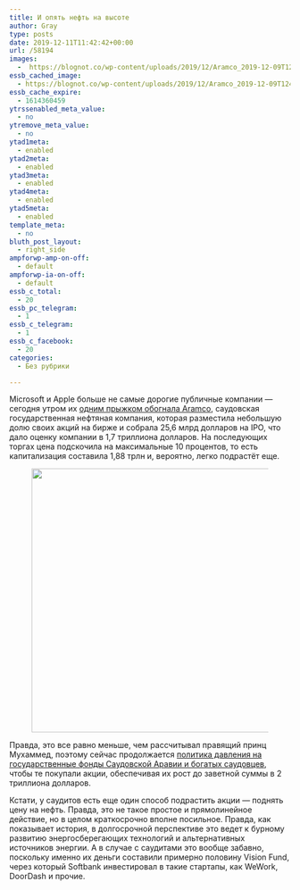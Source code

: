 ```yaml
---
title: И опять нефть на высоте
author: Gray
type: posts
date: 2019-12-11T11:42:42+00:00
url: /58194
images:
  -  https://blognot.co/wp-content/uploads/2019/12/Aramco_2019-12-09T124624Z_68660121_RC2ORD96OT15_RTRMADP_3_SAUDI-ARAMCO-IPO-1024x655.jpg
essb_cached_image:
  - https://blognot.co/wp-content/uploads/2019/12/Aramco_2019-12-09T124624Z_68660121_RC2ORD96OT15_RTRMADP_3_SAUDI-ARAMCO-IPO-1024x655.jpg
essb_cache_expire:
  - 1614360459
ytrssenabled_meta_value:
  - no
ytremove_meta_value:
  - no
ytad1meta:
  - enabled
ytad2meta:
  - enabled
ytad3meta:
  - enabled
ytad4meta:
  - enabled
ytad5meta:
  - enabled
template_meta:
  - no
bluth_post_layout:
  - right_side
ampforwp-amp-on-off:
  - default
ampforwp-ia-on-off:
  - default
essb_c_total:
  - 20
essb_pc_telegram:
  - 1
essb_c_telegram:
  - 1
essb_c_facebook:
  - 20
categories:
  - Без рубрики

---
```








Microsoft и Apple больше не самые дорогие публичные компании — сегодня утром их [одним прыжком обогнала Aramco][1], саудовская государственная нефтяная компания, которая разместила небольшую долю своих акций на бирже и собрала 25,6 млрд долларов на IPO, что дало оценку компании в 1,7 триллиона долларов. На последующих торгах цена подскочила на максимальные 10 процентов, то есть капитализация составила 1,88 трлн и, вероятно, легко подрастёт еще.

<div class="wp-block-image">
  <figure class="aligncenter size-large"><img data-attachment-id="58195" data-permalink="https://blognot.co/58194/aramco_2019-12-09t124624z_68660121_rc2ord96ot15_rtrmadp_3_saudi-aramco-ipo-1024x655" data-orig-file="https://i1.wp.com/blognot.co/wp-content/uploads/2019/12/Aramco_2019-12-09T124624Z_68660121_RC2ORD96OT15_RTRMADP_3_SAUDI-ARAMCO-IPO-1024x655.jpg?fit=1024%2C655&ssl=1" data-orig-size="1024,655" data-comments-opened="1" data-image-meta="{&quot;aperture&quot;:&quot;0&quot;,&quot;credit&quot;:&quot;&quot;,&quot;camera&quot;:&quot;&quot;,&quot;caption&quot;:&quot;&quot;,&quot;created_timestamp&quot;:&quot;0&quot;,&quot;copyright&quot;:&quot;&quot;,&quot;focal_length&quot;:&quot;0&quot;,&quot;iso&quot;:&quot;0&quot;,&quot;shutter_speed&quot;:&quot;0&quot;,&quot;title&quot;:&quot;&quot;,&quot;orientation&quot;:&quot;0&quot;}" data-image-title="Aramco_2019-12-09T124624Z_68660121_RC2ORD96OT15_RTRMADP_3_SAUDI-ARAMCO-IPO-1024&#215;655" data-image-description="" data-medium-file="https://i1.wp.com/blognot.co/wp-content/uploads/2019/12/Aramco_2019-12-09T124624Z_68660121_RC2ORD96OT15_RTRMADP_3_SAUDI-ARAMCO-IPO-1024x655.jpg?fit=300%2C192&ssl=1" data-large-file="https://i1.wp.com/blognot.co/wp-content/uploads/2019/12/Aramco_2019-12-09T124624Z_68660121_RC2ORD96OT15_RTRMADP_3_SAUDI-ARAMCO-IPO-1024x655.jpg?fit=740%2C473&ssl=1" width="740" height="473" src="https://i1.wp.com/blognot.co/wp-content/uploads/2019/12/Aramco_2019-12-09T124624Z_68660121_RC2ORD96OT15_RTRMADP_3_SAUDI-ARAMCO-IPO-1024x655.jpg?resize=740%2C473&#038;ssl=1" alt="" class="wp-image-58195" srcset="https://i1.wp.com/blognot.co/wp-content/uploads/2019/12/Aramco_2019-12-09T124624Z_68660121_RC2ORD96OT15_RTRMADP_3_SAUDI-ARAMCO-IPO-1024x655.jpg?resize=1024%2C655&ssl=1 1024w, https://i1.wp.com/blognot.co/wp-content/uploads/2019/12/Aramco_2019-12-09T124624Z_68660121_RC2ORD96OT15_RTRMADP_3_SAUDI-ARAMCO-IPO-1024x655.jpg?resize=300%2C192&ssl=1 300w, https://i1.wp.com/blognot.co/wp-content/uploads/2019/12/Aramco_2019-12-09T124624Z_68660121_RC2ORD96OT15_RTRMADP_3_SAUDI-ARAMCO-IPO-1024x655.jpg?resize=768%2C491&ssl=1 768w, https://i1.wp.com/blognot.co/wp-content/uploads/2019/12/Aramco_2019-12-09T124624Z_68660121_RC2ORD96OT15_RTRMADP_3_SAUDI-ARAMCO-IPO-1024x655.jpg?resize=700%2C448&ssl=1 700w, https://i1.wp.com/blognot.co/wp-content/uploads/2019/12/Aramco_2019-12-09T124624Z_68660121_RC2ORD96OT15_RTRMADP_3_SAUDI-ARAMCO-IPO-1024x655.jpg?resize=800%2C512&ssl=1 800w" sizes="(max-width: 740px) 100vw, 740px" data-recalc-dims="1" /></figure>


Правда, это все равно меньше, чем рассчитывал правящий принц Мухаммед, поэтому сейчас продолжается [политика давления на государственные фонды Саудовской Аравии и богатых саудовцев][2], чтобы те покупали акции, обеспечивая их рост до заветной суммы в 2 триллиона долларов. 

Кстати, у саудитов есть еще один способ подрастить акции — поднять цену на нефть. Правда, это не такое простое и прямолинейное действие, но в целом краткосрочно вполне посильное. Правда, как показывает история, в долгосрочной перспективе это ведет к бурному развитию энергосберегающих технологий и альтернативных источников энергии. А в случае с саудитами это вообще забавно, поскольку именно их деньги составили примерно половину Vision Fund, через который Softbank инвестировал в такие стартапы, как WeWork, DoorDash и прочие.

 [1]: https://www.bloomberg.com/news/articles/2019-12-11/aramco-trading-debut-to-make-saudi-bourse-world-s-ninth-biggest
 [2]: https://www.ft.com/content/0043ccf6-1b42-11ea-97df-cc63de1d73f4